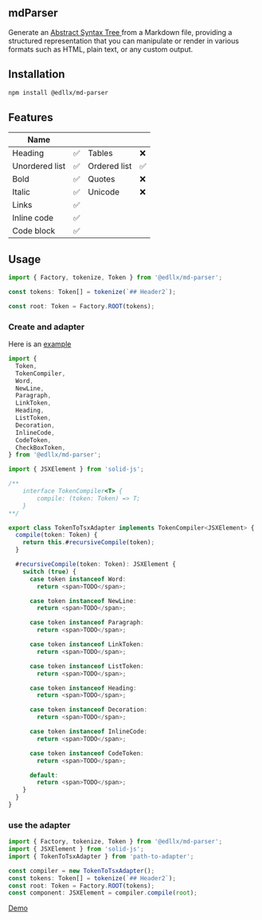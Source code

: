 ## mdParser

Generate an
[Abstract Syntax Tree ](https://en.wikipedia.org/wiki/Abstract_syntax_tree) from
a Markdown file, providing a structured representation that you can manipulate
or render in various formats such as HTML, plain text, or any custom output.

## Installation

```bash
npm install @edllx/md-parser
```

## Features

| Name           |          |              |          |
| -------------- | -------- | ------------ | -------- |
| Heading        | &#x2705; | Tables       | &#x274c; |
| Unordered list | &#x2705; | Ordered list | &#x2705; |
| Bold           | &#x2705; | Quotes       | &#x274c; |
| Italic         | &#x2705; | Unicode      | &#x274c; |
| Links          | &#x2705; |              |          |
| Inline code    | &#x2705; |              |          |
| Code block     | &#x2705; |              |          |

## Usage

```ts
import { Factory, tokenize, Token } from '@edllx/md-parser';

const tokens: Token[] = tokenize(`## Header2`);

const root: Token = Factory.ROOT(tokens);
```

### Create and adapter

Here is an
[example](https://github.com/liolle/mdPreviewer/blob/main/src/components/preview/mdadapter.tsx)

```ts
import {
  Token,
  TokenCompiler,
  Word,
  NewLine,
  Paragraph,
  LinkToken,
  Heading,
  ListToken,
  Decoration,
  InlineCode,
  CodeToken,
  CheckBoxToken,
} from '@edllx/md-parser';

import { JSXElement } from 'solid-js';

/**
    interface TokenCompiler<T> {
        compile: (token: Token) => T;
    }
**/

export class TokenToTsxAdapter implements TokenCompiler<JSXElement> {
  compile(token: Token) {
    return this.#recursiveCompile(token);
  }

  #recursiveCompile(token: Token): JSXElement {
    switch (true) {
      case token instanceof Word:
        return <span>TODO</span>;

      case token instanceof NewLine:
        return <span>TODO</span>;

      case token instanceof Paragraph:
        return <span>TODO</span>;

      case token instanceof LinkToken:
        return <span>TODO</span>;

      case token instanceof ListToken:
        return <span>TODO</span>;

      case token instanceof Heading:
        return <span>TODO</span>;

      case token instanceof Decoration:
        return <span>TODO</span>;

      case token instanceof InlineCode:
        return <span>TODO</span>;

      case token instanceof CodeToken:
        return <span>TODO</span>;

      default:
        return <span>TODO</span>;
    }
  }
}
```

### use the adapter

```ts
import { Factory, tokenize, Token } from '@edllx/md-parser';
import { JSXElement } from 'solid-js';
import { TokenToTsxAdapter } from 'path-to-adapter';

const compiler = new TokenToTsxAdapter();
const tokens: Token[] = tokenize(`## Header2`);
const root: Token = Factory.ROOT(tokens);
const component: JSXElement = compiler.compile(root);
```

[Demo](https://md-viewer.kodevly.com/)
